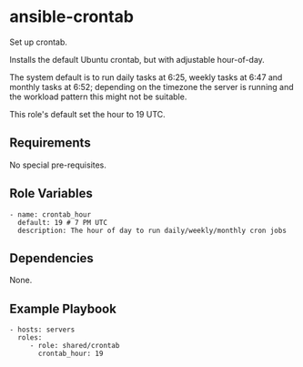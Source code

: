 ansible-crontab
==============

Set up crontab.

Installs the default Ubuntu crontab, but with adjustable hour-of-day.

The system default is to run daily tasks at 6:25, weekly tasks at 6:47 and
monthly tasks at 6:52; depending on the timezone the server is running and
the workload pattern this might not be suitable.

This role's default set the hour to 19 UTC.

Requirements
------------

No special pre-requisites.

Role Variables
--------------

    - name: crontab_hour
      default: 19 # 7 PM UTC
      description: The hour of day to run daily/weekly/monthly cron jobs

Dependencies
------------

None.

Example Playbook
----------------

    - hosts: servers
      roles:
         - role: shared/crontab
           crontab_hour: 19

